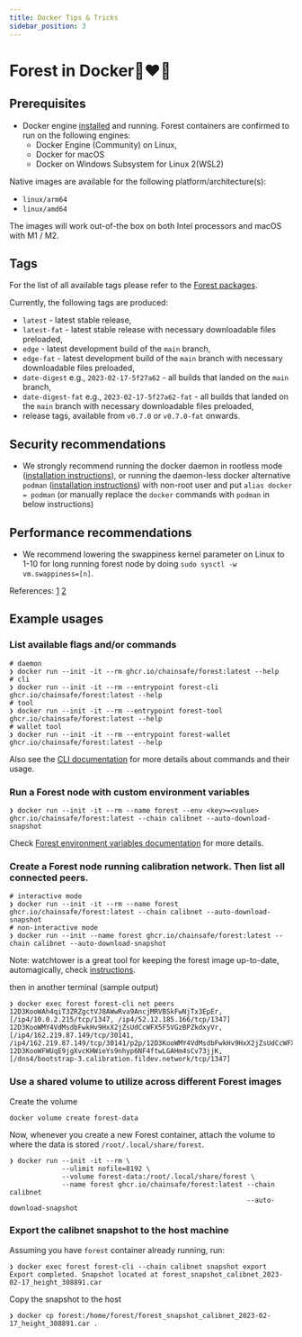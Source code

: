 ```yaml
---
title: Docker Tips & Tricks
sidebar_position: 3
---
```


# Forest in Docker🌲❤️🐋

## Prerequisites

- Docker engine [installed](https://docs.docker.com/get-started/get-docker/) and running. Forest containers are confirmed to run on
  the following engines:
  - Docker Engine (Community) on Linux,
  - Docker for macOS
  - Docker on Windows Subsystem for Linux 2(WSL2)

Native images are available for the following platform/architecture(s):

- `linux/arm64`
- `linux/amd64`

The images will work out-of-the box on both Intel processors and macOS with
M1 / M2.

## Tags

For the list of all available tags please refer to the
[Forest packages](https://github.com/ChainSafe/forest/pkgs/container/forest).

Currently, the following tags are produced:

- `latest` - latest stable release,
- `latest-fat` - latest stable release with necessary downloadable files preloaded,
- `edge` - latest development build of the `main` branch,
- `edge-fat` - latest development build of the `main` branch with necessary downloadable files preloaded,
- `date-digest` e.g., `2023-02-17-5f27a62` - all builds that landed on the
  `main` branch,
- `date-digest-fat` e.g., `2023-02-17-5f27a62-fat` - all builds that landed on the
  `main` branch with necessary downloadable files preloaded,
- release tags, available from `v0.7.0` or `v0.7.0-fat` onwards.

## Security recommendations

- We strongly recommend running the docker daemon in rootless mode
  ([installation instructions](https://docs.docker.com/engine/security/rootless/)),
  or running the daemon-less docker alternative `podman`
  ([installation instructions](https://podman.io/getting-started/installation))
  with non-root user and put `alias docker = podman` (or manually replace the
  `docker` commands with `podman` in below instructions)

## Performance recommendations

- We recommend lowering the swappiness kernel parameter on Linux to 1-10 for
  long running forest node by doing `sudo sysctl -w vm.swappiness=[n]`.

References: [1](https://en.wikipedia.org/wiki/Memory_paging#Swappiness)
[2](https://linuxhint.com/understanding_vm_swappiness/)

## Example usages

### List available flags and/or commands

```shell
# daemon
❯ docker run --init -it --rm ghcr.io/chainsafe/forest:latest --help
# cli
❯ docker run --init -it --rm --entrypoint forest-cli ghcr.io/chainsafe/forest:latest --help
# tool
❯ docker run --init -it --rm --entrypoint forest-tool ghcr.io/chainsafe/forest:latest --help
# wallet tool
❯ docker run --init -it --rm --entrypoint forest-wallet ghcr.io/chainsafe/forest:latest --help
```

Also see the [CLI documentation](../reference/cli.md) for more details about commands and
their usage.

### Run a Forest node with custom environment variables

```shell
❯ docker run --init -it --rm --name forest --env <key>=<value> ghcr.io/chainsafe/forest:latest --chain calibnet --auto-download-snapshot
```

Check [Forest environment variables documentation](../reference/env_variables.md) for more details.

### Create a Forest node running calibration network. Then list all connected peers.

```shell
# interactive mode
❯ docker run --init -it --rm --name forest ghcr.io/chainsafe/forest:latest --chain calibnet --auto-download-snapshot
# non-interactive mode
❯ docker run --init --name forest ghcr.io/chainsafe/forest:latest --chain calibnet --auto-download-snapshot
```

Note: watchtower is a great tool for keeping the forest image up-to-date, automagically, check [instructions](https://containrrr.dev/watchtower/#quick_start).

then in another terminal (sample output)

```shell
❯ docker exec forest forest-cli net peers
12D3KooWAh4qiT3ZRZgctVJ8AWwRva9AncjMRVBSkFwNjTx3EpEr, [/ip4/10.0.2.215/tcp/1347, /ip4/52.12.185.166/tcp/1347]
12D3KooWMY4VdMsdbFwkHv9HxX2jZsUdCcWFX5F5VGzBPZkdxyVr, [/ip4/162.219.87.149/tcp/30141, /ip4/162.219.87.149/tcp/30141/p2p/12D3KooWMY4VdMsdbFwkHv9HxX2jZsUdCcWFX5F5VGzBPZkdxyVr]
12D3KooWFWUqE9jgXvcKHWieYs9nhyp6NF4ftwLGAHm4sCv73jjK, [/dns4/bootstrap-3.calibration.fildev.network/tcp/1347]
```

### Use a shared volume to utilize across different Forest images

Create the volume

```shell
docker volume create forest-data
```

Now, whenever you create a new Forest container, attach the volume to where the
data is stored `/root/.local/share/forest`.

```shell
❯ docker run --init -it --rm \
             --ulimit nofile=8192 \
             --volume forest-data:/root/.local/share/forest \
             --name forest ghcr.io/chainsafe/forest:latest --chain calibnet
                                                           --auto-download-snapshot
```

### Export the calibnet snapshot to the host machine

Assuming you have `forest` container already running, run:

```shell
❯ docker exec forest forest-cli --chain calibnet snapshot export
Export completed. Snapshot located at forest_snapshot_calibnet_2023-02-17_height_308891.car
```

Copy the snapshot to the host

```shell
❯ docker cp forest:/home/forest/forest_snapshot_calibnet_2023-02-17_height_308891.car .
```
